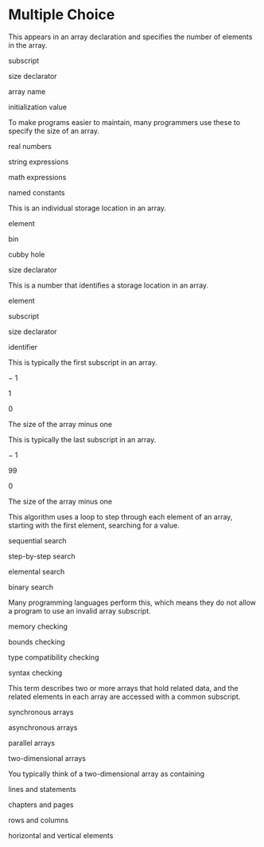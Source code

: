 
# Multiple Choice
This appears in an array declaration and specifies the number of elements in the array.

subscript

size declarator

array name

initialization value

To make programs easier to maintain, many programmers use these to specify the size of an array.

real numbers

string expressions

math expressions

named constants

This is an individual storage location in an array.

element

bin

cubby hole

size declarator

This is a number that identifies a storage location in an array.

element

subscript

size declarator

identifier

This is typically the first subscript in an array.

−
1

1

0

The size of the array minus one

This is typically the last subscript in an array.

−
1

99

0

The size of the array minus one

This algorithm uses a loop to step through each element of an array, starting with the first element, searching for a value.

sequential search

step-by-step search

elemental search

binary search

Many programming languages perform this, which means they do not allow a program to use an invalid array subscript.

memory checking

bounds checking

type compatibility checking

syntax checking

This term describes two or more arrays that hold related data, and the related elements in each array are accessed with a common subscript.

synchronous arrays

asynchronous arrays

parallel arrays

two-dimensional arrays

You typically think of a two-dimensional array as containing

lines and statements

chapters and pages

rows and columns

horizontal and vertical elements
